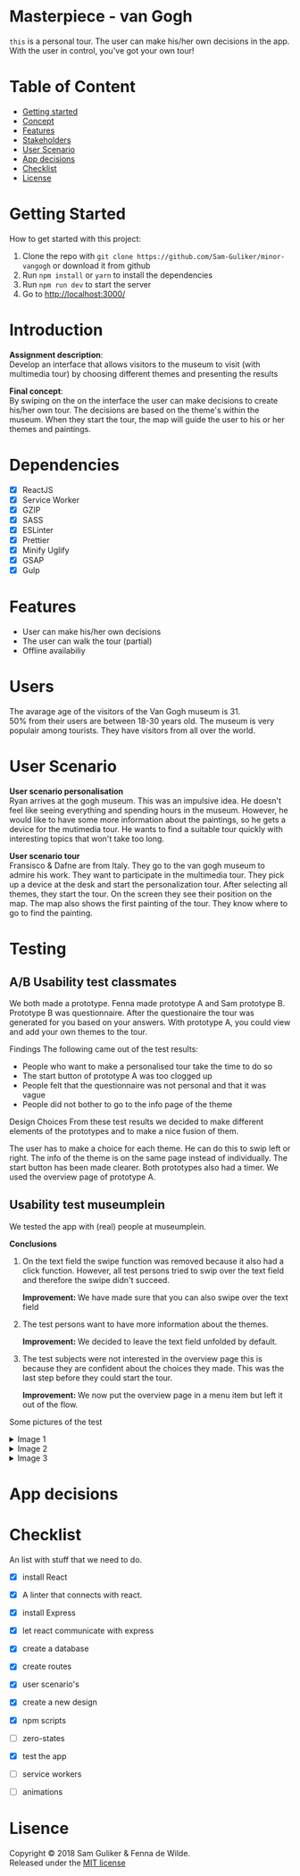 # Masterpiece - van Gogh
`this` is a personal tour. The user can make his/her own decisions in the app.
With the user in control, you've got your own tour!

# Table of Content
* [Getting started](#getting-started)
* [Concept](#concept)
* [Features](#features)
* [Stakeholders](#stakeholders)
* [User Scenario](#user-scenario)
* [App decisions](app-decisions)
* [Checklist](#checklist)
* [License](#license)

# Getting Started
How to get started with this project:
1.  Clone the repo with `git clone https://github.com/Sam-Guliker/minor-vangogh` or download it from github
2.  Run `npm install` or `yarn` to install the dependencies
3.  Run `npm run dev` to start the server
4.  Go to [http://localhost:3000/](http://localhost:3000/)

# Introduction
__Assignment description__:  
Develop an interface that allows visitors to the museum to visit  (with multimedia tour) by choosing different themes and presenting the results


__Final concept__:  
By swiping on the on the interface the user can make decisions to
create his/her own tour. The decisions are based on the theme's within the museum. When they start the tour, the map will guide the user to his or her themes and paintings. 

# Dependencies
*   [x] ReactJS
*   [x] Service Worker
*   [x] GZIP
*   [x] SASS
*   [x] ESLinter
*   [x] Prettier
*   [x] Minify Uglify
*   [x] GSAP
*   [x] Gulp

# Features
- User can make his/her own decisions
- The user can walk the tour (partial)
- Offline availabiliy

# Users
The avarage age of the visitors of the Van Gogh museum is 31.  
50% from their users are between 18-30 years old. The museum is very populair among tourists. They have visitors from all over the world. 

# User Scenario
<b>User scenario personalisation</b><br>
Ryan arrives at the gogh museum. This was an impulsive idea. He doesn't feel like seeing everything and spending hours in the museum. However, he would like to have some more information about the paintings, so he gets a device for the mutimedia tour. He wants to find a suitable tour quickly with interesting topics that won't take too long.

<b>User scenario tour</b><br>
Fransisco & Dafne are from Italy. They go to the van gogh museum to admire his work. They want to participate in the multimedia tour. They pick up a device at the desk and start the personalization tour. After selecting all themes, they start the tour. On the screen they see their position on the map. The map also shows the first painting of the tour. They know where to go to find the painting.

# Testing

## A/B Usability test classmates
We both made a prototype. Fenna made prototype A and Sam prototype B. Prototype B was questionnaire. After the questionaire the tour was generated for you based on your answers.  With prototype A, you could view and add your own themes to the tour.

Findings
The following came out of the test results: 
- People who want to make a personalised tour take the time to do so
- The start button of prototype A was too clogged up
- People felt that the questionnaire was not personal and that it was vague
- People did not bother to go to the info page of the theme

Design Choices
From these test results we decided to make different elements of the prototypes and to make a nice fusion of them.

The user has to make a choice for each theme. He can do this to swip left or right. The info of the theme is on the same page instead of individually. The start button has been made clearer. Both prototypes also had a timer. We used the overview page of prototype A.

## Usability test museumplein
We tested the app with (real) people at museumplein. 

<b>Conclusions</b>  
1. On the text field the swipe function was removed because it also had a click function. However, all test persons tried to swip over the text field and therefore the swipe didn't succeed. 

    <b>Improvement: </b>We have made sure that you can also swipe over the text field

2. The test persons want to have more information about the themes.

    <b>Improvement: </b>We decided to leave the text field unfolded by default.  

3. The test subjects were not interested in the overview page this is because they are confident about the choices they made. This was the last step before they could start the tour. 

    <b>Improvement: </b>We now put the overview page in a menu item but left it out of the flow.  
 

Some pictures of the test  
<details>
<summary>Image 1</summary>

![Test 1](https://github.com/Sam-Guliker/minor-vangogh/blob/master/src/images/test1.jpeg)

</details>
<details>
<summary>Image 2</summary>

![Test 2](https://github.com/Sam-Guliker/minor-vangogh/blob/master/src/images/test2.jpeg)

</details>
<details>
<summary>Image 3</summary>

![Test 3](https://github.com/Sam-Guliker/minor-vangogh/blob/master/src/images/test3.jpeg)

</details>


# App decisions





# Checklist
An list with stuff that we need to do.

- [x] install React
- [x] A linter that connects with react.
- [x] install Express
- [x] let react communicate with express
- [x] create a database
- [x] create routes
- [x] user scenario's
- [x] create a new design
- [x] npm scripts
- [ ] zero-states
- [x] test the app
- [ ] service workers
- [ ] animations


# Lisence
Copyright © 2018 Sam Guliker & Fenna de Wilde.  
Released under the [MIT license](https://opensource.org/licenses/MIT)
